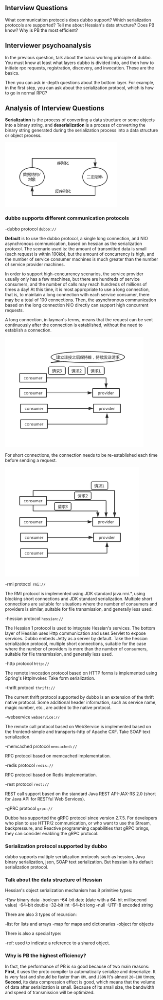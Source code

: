 ## Interview Questions

What communication protocols does dubbo support? Which serialization protocols are supported? Tell me about Hessian's data structure? Does PB know? Why is PB the most efficient?

## Interviewer psychoanalysis

In the previous question, talk about the basic working principle of dubbo. You must know at least what layers dubbo is divided into, and then how to initiate rpc requests, registration, discovery, and invocation. These are the basics.

Then you can ask in-depth questions about the bottom layer. For example, in the first step, you can ask about the serialization protocol, which is how to go in normal RPC?

## Analysis of Interview Questions

**Serialization** is the process of converting a data structure or some objects into a binary string, and **deserialization** is a process of converting the binary string generated during the serialization process into a data structure or object process.

![serialize-deserialize](./images/serialize-deserialize.png)

### dubbo supports different communication protocols

-dubbo protocol `dubbo://`

**Default** is to use the dubbo protocol, a single long connection, and NIO asynchronous communication, based on hessian as the serialization protocol. The scenario used is: the amount of transmitted data is small (each request is within 100kb), but the amount of concurrency is high, and the number of service consumer machines is much greater than the number of service provider machines.

In order to support high-concurrency scenarios, the service provider usually only has a few machines, but there are hundreds of service consumers, and the number of calls may reach hundreds of millions of times a day! At this time, it is most appropriate to use a long connection, that is, to maintain a long connection with each service consumer, there may be a total of 100 connections. Then, the asynchronous communication based on the long connection NIO directly can support high concurrent requests.

A long connection, in layman's terms, means that the request can be sent continuously after the connection is established, without the need to establish a connection.

![dubbo-keep-connection](./images/dubbo-keep-connection.png)

For short connections, the connection needs to be re-established each time before sending a request.

![dubbo-not-keep-connection](./images/dubbo-not-keep-connection.png)

-rmi protocol `rmi://`

The RMI protocol is implemented using JDK standard java.rmi.\*, using blocking short connections and JDK standard serialization. Multiple short connections are suitable for situations where the number of consumers and providers is similar, suitable for file transmission, and generally less used.

-hessian protocol `hessian://`

The Hessian 1 protocol is used to integrate Hessian's services. The bottom layer of Hessian uses Http communication and uses Servlet to expose services. Dubbo embeds Jetty as a server by default. Take the hessian serialization protocol, multiple short connections, suitable for the case where the number of providers is more than the number of consumers, suitable for file transmission, and generally less used.

-http protocol `http://`

The remote invocation protocol based on HTTP forms is implemented using Spring's HttpInvoker. Take form serialization.

-thrift protocol `thrift://`

The current thrift protocol supported by dubbo is an extension of the thrift native protocol. Some additional header information, such as service name, magic number, etc., are added to the native protocol.

-webservice `webservice://`

The remote call protocol based on WebService is implemented based on the frontend-simple and transports-http of Apache CXF. Take SOAP text serialization.

-memcached protocol `memcached://`

RPC protocol based on memcached implementation.

-redis protocol `redis://`

RPC protocol based on Redis implementation.

-rest protocol `rest://`

REST call support based on the standard Java REST API-JAX-RS 2.0 (short for Java API for RESTful Web Services).

-gPRC protocol `grpc://`

Dubbo has supported the gRPC protocol since version 2.7.5. For developers who plan to use HTTP/2 communication, or who want to use the Stream, backpressure, and Reactive programming capabilities that gRPC brings, they can consider enabling the gRPC protocol.

### Serialization protocol supported by dubbo

dubbo supports multiple serialization protocols such as hession, Java binary serialization, json, SOAP text serialization. But hessian is its default serialization protocol.

### Talk about the data structure of Hessian

Hessian's object serialization mechanism has 8 primitive types:

-Raw binary data
-boolean
-64-bit date (date with a 64-bit millisecond value)
-64-bit double
-32-bit int
-64-bit long
-null
-UTF-8 encoded string

There are also 3 types of recursion:

-list for lists and arrays
-map for maps and dictionaries
-object for objects

There is also a special type:

-ref: used to indicate a reference to a shared object.

### Why is PB the highest efficiency?

In fact, the performance of PB is so good because of two main reasons: **First**, it uses the proto compiler to automatically serialize and deserialize. It is very fast and should be faster than `XML` and `JSON` It's almost `20~100` times; **Second**, its data compression effect is good, which means that the volume of data after serialization is small. Because of its small size, the bandwidth and speed of transmission will be optimized.